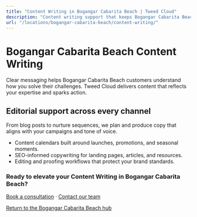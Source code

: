 ```yaml
---
title: "Content Writing in Bogangar Cabarita Beach | Tweed Cloud"
description: "Content writing support that keeps Bogangar Cabarita Beach marketing channels fresh."
url: "/locations/bogangar-cabarita-beach/content-writing/"
---
```


# Bogangar Cabarita Beach Content Writing

Clear messaging helps Bogangar Cabarita Beach customers understand how you solve their challenges. Tweed Cloud delivers content that reflects your expertise and sparks action.

## Editorial support across every channel

From blog posts to nurture sequences, we plan and produce copy that aligns with your campaigns and tone of voice.

- Content calendars built around launches, promotions, and seasonal moments.
- SEO-informed copywriting for landing pages, articles, and resources.
- Editing and proofing workflows that protect your brand standards.

### Ready to elevate your Content Writing in Bogangar Cabarita Beach?

[Book a consultation](/consultation/) · [Contact our team](/contact/)

[Return to the Bogangar Cabarita Beach hub](/locations/bogangar-cabarita-beach/)
